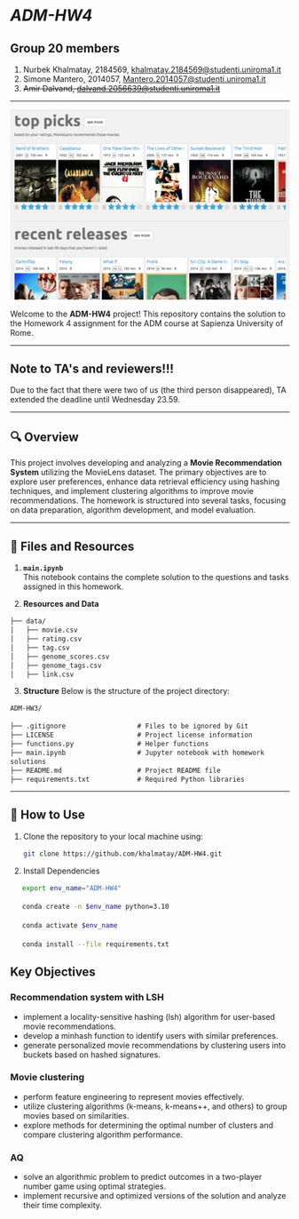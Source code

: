 # ***ADM-HW4***  

## Group 20 members
1. Nurbek Khalmatay, 2184569, khalmatay.2184569@studenti.uniroma1.it
2. Simone Mantero, 2014057, Mantero.2014057@studenti.uniroma1.it
3. ~~Amir Dalvand, dalvand.2056639@studenti.uniroma1.it~~







---

![img.png](images/img.png)

Welcome to the **ADM-HW4** project! This repository contains the solution to the Homework 4 assignment for the ADM course at Sapienza University of Rome. 

---
## Note to TA's and reviewers!!!
Due to the fact that there were two of us (the third person disappeared), TA extended the deadline until Wednesday 23.59.






---

## 🔍 **Overview**
This project involves developing and analyzing a **Movie Recommendation System** utilizing the MovieLens dataset. The primary objectives are to explore user preferences, enhance data retrieval efficiency using hashing techniques, and implement clustering algorithms to improve movie recommendations. The homework is structured into several tasks, focusing on data preparation, algorithm development, and model evaluation.



--- 


## 📂 **Files and Resources**

1. **`main.ipynb`**  
   This notebook contains the complete solution to the questions and tasks assigned in this homework.  

2. **Resources and Data**  
```
├── data/
│   ├── movie.csv
│   ├── rating.csv
│   ├── tag.csv
│   ├── genome_scores.csv
│   ├── genome_tags.csv
│   ├── link.csv
```
3. **Structure**
Below is the structure of the project directory:

```plaintext
ADM-HW3/

├── .gitignore                  # Files to be ignored by Git
├── LICENSE                     # Project license information
├── functions.py                # Helper functions
├── main.ipynb                  # Jupyter notebook with homework solutions
├── README.md                   # Project README file
├── requirements.txt            # Required Python libraries
````

---

## 📖 **How to Use**

1. Clone the repository to your local machine using:  
   ```bash
   git clone https://github.com/khalmatay/ADM-HW4.git
   ```
   
2. Install Dependencies

```bash
   export env_name="ADM-HW4"
   
   conda create -n $env_name python=3.10
   
   conda activate $env_name
   
   conda install --file requirements.txt
```
## Key Objectives

### Recommendation system with LSH

- implement a locality-sensitive hashing (lsh) algorithm for user-based movie recommendations.
- develop a minhash function to identify users with similar preferences.
- generate personalized movie recommendations by clustering users into buckets based on hashed signatures.

### Movie clustering

- perform feature engineering to represent movies effectively.
- utilize clustering algorithms (k-means, k-means++, and others) to group movies based on similarities.
- explore methods for determining the optimal number of clusters and compare clustering algorithm performance.

### AQ

- solve an algorithmic problem to predict outcomes in a two-player number game using optimal strategies.
- implement recursive and optimized versions of the solution and analyze their time complexity.




